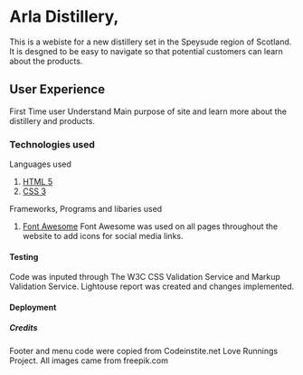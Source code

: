 

# Arla Distillery,

This is a webiste for a new distillery set in the Speysude region of Scotland. It is desgned to be easy to navigate so that potential customers can learn about the products.

## User Experience
First Time user
Understand Main purpose of site and learn more about the distillery and products.

### Technologies used
Languages used
1. [HTML 5](https://html.spec.whatwg.org/multipage/)
2. [CSS 3](https://www.w3.org/Style/CSS/Overview.en.html)

Frameworks, Programs and libaries used

1. [Font Awesome](https://fontawesome.com/)
 Font Awesome was used on all pages throughout the website to add icons for social media links.


#### Testing
Code was inputed through The W3C CSS Validation Service and  Markup Validation Service.
Lightouse report was created and changes implemented.


#### Deployment

##### Credits
Footer and menu code were copied from Codeinstite.net Love Runnings Project.
All images came from freepik.com 

